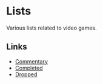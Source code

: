 # Lists

Various lists related to video games.

## Links

- [Commentary](./commentary.md)
- [Completed](./completed.md)
- [Dropped](./dropped.md)
